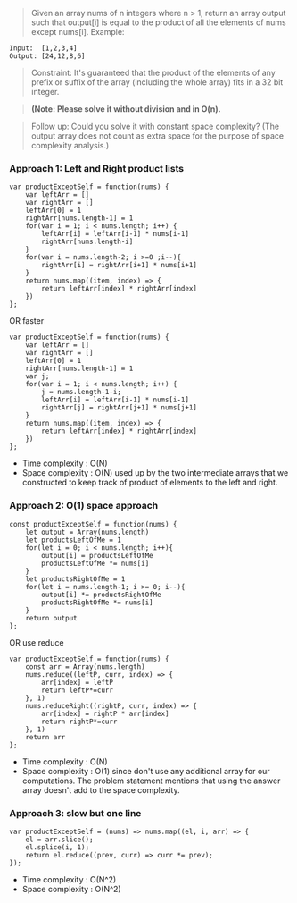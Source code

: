 > Given an array nums of n integers where n > 1,  return an array output such that output[i] is equal to the product of all the elements of nums except nums[i].
Example:
```
Input:  [1,2,3,4]
Output: [24,12,8,6]
```
>Constraint: It's guaranteed that the product of the elements of any prefix or suffix of the array (including the whole array) fits in a 32 bit integer.

>**(Note: Please solve it without division and in O(n).**

>Follow up:
Could you solve it with constant space complexity? (The output array does not count as extra space for the purpose of space complexity analysis.)
### Approach 1: Left and Right product lists
```
var productExceptSelf = function(nums) {
    var leftArr = []
    var rightArr = []
    leftArr[0] = 1
    rightArr[nums.length-1] = 1
    for(var i = 1; i < nums.length; i++) {
        leftArr[i] = leftArr[i-1] * nums[i-1]
        rightArr[nums.length-i]
    }
    for(var i = nums.length-2; i >=0 ;i--){
        rightArr[i] = rightArr[i+1] * nums[i+1]
    }
    return nums.map((item, index) => {
        return leftArr[index] * rightArr[index]
    })
};
```
OR faster
```
var productExceptSelf = function(nums) {
    var leftArr = []
    var rightArr = []
    leftArr[0] = 1
    rightArr[nums.length-1] = 1
    var j;
    for(var i = 1; i < nums.length; i++) {
        j = nums.length-1-i;
        leftArr[i] = leftArr[i-1] * nums[i-1]
        rightArr[j] = rightArr[j+1] * nums[j+1]
    }
    return nums.map((item, index) => {
        return leftArr[index] * rightArr[index]
    })
};
```
* Time complexity : O(N)
* Space complexity : O(N) used up by the two intermediate arrays that we constructed to keep track of product of elements to the left and right.

### Approach 2: O(1) space approach
```
const productExceptSelf = function(nums) {
    let output = Array(nums.length)
    let productsLeftOfMe = 1
    for(let i = 0; i < nums.length; i++){
        output[i] = productsLeftOfMe
        productsLeftOfMe *= nums[i]
    }
    let productsRightOfMe = 1
    for(let i = nums.length-1; i >= 0; i--){
        output[i] *= productsRightOfMe
        productsRightOfMe *= nums[i]
    }
    return output
};
```
OR use reduce
```
var productExceptSelf = function(nums) {
    const arr = Array(nums.length)
    nums.reduce((leftP, curr, index) => {
        arr[index] = leftP
        return leftP*=curr
    }, 1)
    nums.reduceRight((rightP, curr, index) => {
        arr[index] = rightP * arr[index] 
        return rightP*=curr 
    }, 1)
    return arr
}; 
```
* Time complexity : O(N)
* Space complexity : O(1) since don't use any additional array for our computations. The problem statement mentions that using the answer array doesn't add to the space complexity.


### Approach 3: slow but one line
```
var productExceptSelf = (nums) => nums.map((el, i, arr) => {
    el = arr.slice(); 
    el.splice(i, 1); 
    return el.reduce((prev, curr) => curr *= prev);
});
```
* Time complexity : O(N^2)
* Space complexity : O(N^2)  

